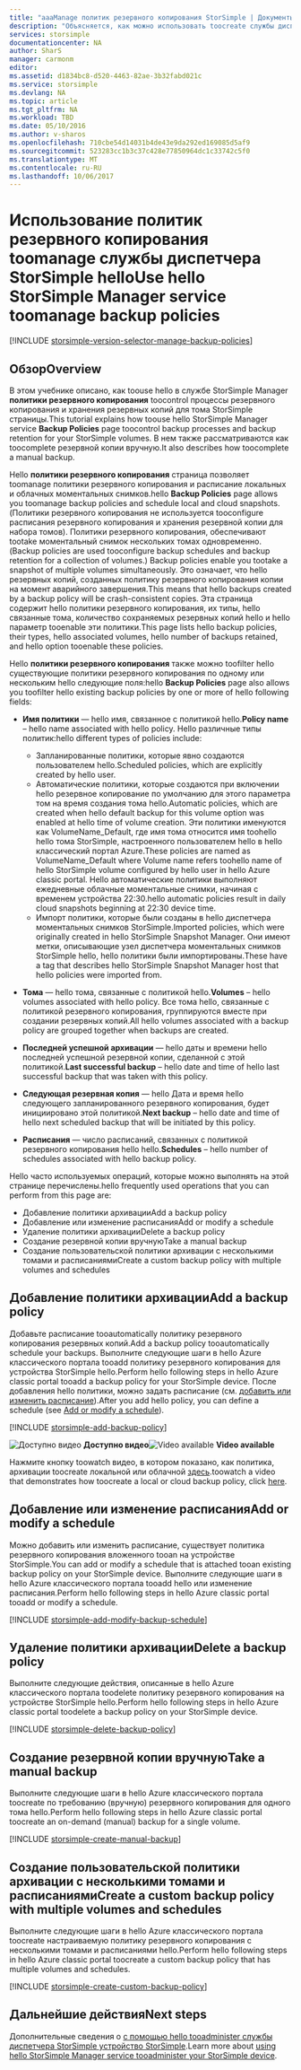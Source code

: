 ```yaml
---
title: "aaaManage политик резервного копирования StorSimple | Документы Microsoft"
description: "Объясняется, как можно использовать toocreate службы диспетчера StorSimple hello и управлять вручную резервных копий, расписания резервного копирования и хранения резервных копий."
services: storsimple
documentationcenter: NA
author: SharS
manager: carmonm
editor: 
ms.assetid: d1834bc8-d520-4463-82ae-3b32fabd021c
ms.service: storsimple
ms.devlang: NA
ms.topic: article
ms.tgt_pltfrm: NA
ms.workload: TBD
ms.date: 05/10/2016
ms.author: v-sharos
ms.openlocfilehash: 710cbe54d14031b4de43e9da292ed169085d5af9
ms.sourcegitcommit: 523283cc1b3c37c428e77850964dc1c33742c5f0
ms.translationtype: MT
ms.contentlocale: ru-RU
ms.lasthandoff: 10/06/2017
---
```

# <a name="use-hello-storsimple-manager-service-toomanage-backup-policies"></a><span data-ttu-id="d9f78-103">Использование политик резервного копирования toomanage службы диспетчера StorSimple hello</span><span class="sxs-lookup"><span data-stu-id="d9f78-103">Use hello StorSimple Manager service toomanage backup policies</span></span>
[!INCLUDE [storsimple-version-selector-manage-backup-policies](../../includes/storsimple-version-selector-manage-backup-policies.md)]

## <a name="overview"></a><span data-ttu-id="d9f78-104">Обзор</span><span class="sxs-lookup"><span data-stu-id="d9f78-104">Overview</span></span>
<span data-ttu-id="d9f78-105">В этом учебнике описано, как toouse hello в службе StorSimple Manager **политики резервного копирования** toocontrol процессы резервного копирования и хранения резервных копий для тома StorSimple страницы.</span><span class="sxs-lookup"><span data-stu-id="d9f78-105">This tutorial explains how toouse hello StorSimple Manager service **Backup Policies** page toocontrol backup processes and backup retention for your StorSimple volumes.</span></span> <span data-ttu-id="d9f78-106">В нем также рассматриваются как toocomplete резервной копии вручную.</span><span class="sxs-lookup"><span data-stu-id="d9f78-106">It also describes how toocomplete a manual backup.</span></span>

<span data-ttu-id="d9f78-107">Hello **политики резервного копирования** страница позволяет toomanage политики резервного копирования и расписание локальных и облачных моментальных снимков.</span><span class="sxs-lookup"><span data-stu-id="d9f78-107">hello **Backup Policies** page allows you toomanage backup policies and schedule local and cloud snapshots.</span></span> <span data-ttu-id="d9f78-108">(Политики резервного копирования не используется tooconfigure расписания резервного копирования и хранения резервной копии для набора томов). Политики резервного копирования, обеспечивают tootake моментальный снимок нескольких томах одновременно.</span><span class="sxs-lookup"><span data-stu-id="d9f78-108">(Backup policies are used tooconfigure backup schedules and backup retention for a collection of volumes.) Backup policies enable you tootake a snapshot of multiple volumes simultaneously.</span></span> <span data-ttu-id="d9f78-109">Это означает, что hello резервных копий, созданных политику резервного копирования копии на момент аварийного завершения.</span><span class="sxs-lookup"><span data-stu-id="d9f78-109">This means that hello backups created by a backup policy will be crash-consistent copies.</span></span> <span data-ttu-id="d9f78-110">Эта страница содержит hello политики резервного копирования, их типы, hello связанные тома, количество сохраняемых резервных копий hello и hello параметр tooenable эти политики.</span><span class="sxs-lookup"><span data-stu-id="d9f78-110">This page lists hello backup policies, their types, hello associated volumes, hello number of backups retained, and hello option tooenable these policies.</span></span>

<span data-ttu-id="d9f78-111">Hello **политики резервного копирования** также можно toofilter hello существующие политики резервного копирования по одному или нескольким hello следующие поля:</span><span class="sxs-lookup"><span data-stu-id="d9f78-111">hello **Backup Policies** page also allows you toofilter hello existing backup policies by one or more of hello following fields:</span></span>

* <span data-ttu-id="d9f78-112">**Имя политики** — hello имя, связанное с политикой hello.</span><span class="sxs-lookup"><span data-stu-id="d9f78-112">**Policy name** – hello name associated with hello policy.</span></span> <span data-ttu-id="d9f78-113">Hello различные типы политик:</span><span class="sxs-lookup"><span data-stu-id="d9f78-113">hello different types of policies include:</span></span>
  
  * <span data-ttu-id="d9f78-114">Запланированные политики, которые явно создаются пользователем hello.</span><span class="sxs-lookup"><span data-stu-id="d9f78-114">Scheduled policies, which are explicitly created by hello user.</span></span>
  * <span data-ttu-id="d9f78-115">Автоматические политики, которые создаются при включении hello резервное копирование по умолчанию для этого параметра том на время создания тома hello.</span><span class="sxs-lookup"><span data-stu-id="d9f78-115">Automatic policies, which are created when hello default backup for this volume option was enabled at hello time of volume creation.</span></span> <span data-ttu-id="d9f78-116">Эти политики именуются как VolumeName_Default, где имя тома относится имя toohello hello тома StorSimple, настроенного пользователем hello в hello классический портал Azure.</span><span class="sxs-lookup"><span data-stu-id="d9f78-116">These policies are named as VolumeName_Default where Volume name refers toohello name of hello StorSimple volume configured by hello user in hello Azure classic portal.</span></span> <span data-ttu-id="d9f78-117">Hello автоматические политики выполняют ежедневные облачные моментальные снимки, начиная с временем устройства 22:30.</span><span class="sxs-lookup"><span data-stu-id="d9f78-117">hello automatic policies result in daily cloud snapshots beginning at 22:30 device time.</span></span>
  * <span data-ttu-id="d9f78-118">Импорт политики, которые были созданы в hello диспетчера моментальных снимков StorSimple.</span><span class="sxs-lookup"><span data-stu-id="d9f78-118">Imported policies, which were originally created in hello StorSimple Snapshot Manager.</span></span> <span data-ttu-id="d9f78-119">Они имеют метки, описывающие узел диспетчера моментальных снимков StorSimple hello, hello политики были импортированы.</span><span class="sxs-lookup"><span data-stu-id="d9f78-119">These have a tag that describes hello StorSimple Snapshot Manager host that hello policies were imported from.</span></span>
* <span data-ttu-id="d9f78-120">**Тома** — hello тома, связанные с политикой hello.</span><span class="sxs-lookup"><span data-stu-id="d9f78-120">**Volumes** – hello volumes associated with hello policy.</span></span> <span data-ttu-id="d9f78-121">Все тома hello, связанные с политикой резервного копирования, группируются вместе при создании резервных копий.</span><span class="sxs-lookup"><span data-stu-id="d9f78-121">All hello volumes associated with a backup policy are grouped together when backups are created.</span></span>
* <span data-ttu-id="d9f78-122">**Последней успешной архивации** — hello даты и времени hello последней успешной резервной копии, сделанной с этой политикой.</span><span class="sxs-lookup"><span data-stu-id="d9f78-122">**Last successful backup** – hello date and time of hello last successful backup that was taken with this policy.</span></span>
* <span data-ttu-id="d9f78-123">**Следующая резервная копия** — hello Дата и время hello следующего запланированного резервного копирования, будет инициировано этой политикой.</span><span class="sxs-lookup"><span data-stu-id="d9f78-123">**Next backup** – hello date and time of hello next scheduled backup that will be initiated by this policy.</span></span>
* <span data-ttu-id="d9f78-124">**Расписания** — число расписаний, связанных с политикой резервного копирования hello hello.</span><span class="sxs-lookup"><span data-stu-id="d9f78-124">**Schedules** – hello number of schedules associated with hello backup policy.</span></span>

<span data-ttu-id="d9f78-125">Hello часто используемых операций, которые можно выполнять на этой странице перечислены.</span><span class="sxs-lookup"><span data-stu-id="d9f78-125">hello frequently used operations that you can perform from this page are:</span></span>

* <span data-ttu-id="d9f78-126">Добавление политики архивации</span><span class="sxs-lookup"><span data-stu-id="d9f78-126">Add a backup policy</span></span> 
* <span data-ttu-id="d9f78-127">Добавление или изменение расписания</span><span class="sxs-lookup"><span data-stu-id="d9f78-127">Add or modify a schedule</span></span> 
* <span data-ttu-id="d9f78-128">Удаление политики архивации</span><span class="sxs-lookup"><span data-stu-id="d9f78-128">Delete a backup policy</span></span> 
* <span data-ttu-id="d9f78-129">Создание резервной копии вручную</span><span class="sxs-lookup"><span data-stu-id="d9f78-129">Take a manual backup</span></span> 
* <span data-ttu-id="d9f78-130">Создание пользовательской политики архивации с несколькими томами и расписаниями</span><span class="sxs-lookup"><span data-stu-id="d9f78-130">Create a custom backup policy with multiple volumes and schedules</span></span> 

## <a name="add-a-backup-policy"></a><span data-ttu-id="d9f78-131">Добавление политики архивации</span><span class="sxs-lookup"><span data-stu-id="d9f78-131">Add a backup policy</span></span>
<span data-ttu-id="d9f78-132">Добавьте расписание tooautomatically политику резервного копирования резервных копий.</span><span class="sxs-lookup"><span data-stu-id="d9f78-132">Add a backup policy tooautomatically schedule your backups.</span></span> <span data-ttu-id="d9f78-133">Выполните следующие шаги в hello Azure классического портала tooadd политику резервного копирования для устройства StorSimple hello.</span><span class="sxs-lookup"><span data-stu-id="d9f78-133">Perform hello following steps in hello Azure classic portal tooadd a backup policy for your StorSimple device.</span></span> <span data-ttu-id="d9f78-134">После добавления hello политики, можно задать расписание (см. [добавить или изменить расписание](#add-or-modify-a-schedule)).</span><span class="sxs-lookup"><span data-stu-id="d9f78-134">After you add hello policy, you can define a schedule (see [Add or modify a schedule](#add-or-modify-a-schedule)).</span></span>

[!INCLUDE [storsimple-add-backup-policy](../../includes/storsimple-add-backup-policy.md)]

<span data-ttu-id="d9f78-135">![Доступно видео](./media/storsimple-manage-backup-policies/Video_icon.png) **Доступно видео**</span><span class="sxs-lookup"><span data-stu-id="d9f78-135">![Video available](./media/storsimple-manage-backup-policies/Video_icon.png) **Video available**</span></span>

<span data-ttu-id="d9f78-136">Нажмите кнопку toowatch видео, в котором показано, как политика, архивации toocreate локальной или облачной [здесь](https://azure.microsoft.com/documentation/videos/create-storsimple-backup-policies/).</span><span class="sxs-lookup"><span data-stu-id="d9f78-136">toowatch a video that demonstrates how toocreate a local or cloud backup policy, click [here](https://azure.microsoft.com/documentation/videos/create-storsimple-backup-policies/).</span></span>

## <a name="add-or-modify-a-schedule"></a><span data-ttu-id="d9f78-137">Добавление или изменение расписания</span><span class="sxs-lookup"><span data-stu-id="d9f78-137">Add or modify a schedule</span></span>
<span data-ttu-id="d9f78-138">Можно добавить или изменить расписание, существует политика резервного копирования вложенного tooan на устройстве StorSimple.</span><span class="sxs-lookup"><span data-stu-id="d9f78-138">You can add or modify a schedule that is attached tooan existing backup policy on your StorSimple device.</span></span> <span data-ttu-id="d9f78-139">Выполните следующие шаги в hello Azure классического портала tooadd hello или изменение расписания.</span><span class="sxs-lookup"><span data-stu-id="d9f78-139">Perform hello following steps in hello Azure classic portal tooadd or modify a schedule.</span></span>

[!INCLUDE [storsimple-add-modify-backup-schedule](../../includes/storsimple-add-modify-backup-schedule.md)]

## <a name="delete-a-backup-policy"></a><span data-ttu-id="d9f78-140">Удаление политики архивации</span><span class="sxs-lookup"><span data-stu-id="d9f78-140">Delete a backup policy</span></span>
<span data-ttu-id="d9f78-141">Выполните следующие действия, описанные в hello Azure классического портала toodelete политику резервного копирования на устройстве StorSimple hello.</span><span class="sxs-lookup"><span data-stu-id="d9f78-141">Perform hello following steps in hello Azure classic portal toodelete a backup policy on your StorSimple device.</span></span>

[!INCLUDE [storsimple-delete-backup-policy](../../includes/storsimple-delete-backup-policy.md)]

## <a name="take-a-manual-backup"></a><span data-ttu-id="d9f78-142">Создание резервной копии вручную</span><span class="sxs-lookup"><span data-stu-id="d9f78-142">Take a manual backup</span></span>
<span data-ttu-id="d9f78-143">Выполните следующие шаги в hello Azure классического портала toocreate по требованию (вручную) резервного копирования для одного тома hello.</span><span class="sxs-lookup"><span data-stu-id="d9f78-143">Perform hello following steps in hello Azure classic portal toocreate an on-demand (manual) backup for a single volume.</span></span>

[!INCLUDE [storsimple-create-manual-backup](../../includes/storsimple-create-manual-backup.md)]

## <a name="create-a-custom-backup-policy-with-multiple-volumes-and-schedules"></a><span data-ttu-id="d9f78-144">Создание пользовательской политики архивации с несколькими томами и расписаниями</span><span class="sxs-lookup"><span data-stu-id="d9f78-144">Create a custom backup policy with multiple volumes and schedules</span></span>
<span data-ttu-id="d9f78-145">Выполните следующие шаги в hello Azure классического портала toocreate настраиваемую политику резервного копирования с несколькими томами и расписаниями hello.</span><span class="sxs-lookup"><span data-stu-id="d9f78-145">Perform hello following steps in hello Azure classic portal toocreate a custom backup policy that has multiple volumes and schedules.</span></span>

[!INCLUDE [storsimple-create-custom-backup-policy](../../includes/storsimple-create-custom-backup-policy.md)]

## <a name="next-steps"></a><span data-ttu-id="d9f78-146">Дальнейшие действия</span><span class="sxs-lookup"><span data-stu-id="d9f78-146">Next steps</span></span>
<span data-ttu-id="d9f78-147">Дополнительные сведения о [с помощью hello tooadminister службы диспетчера StorSimple устройство StorSimple](storsimple-manager-service-administration.md).</span><span class="sxs-lookup"><span data-stu-id="d9f78-147">Learn more about [using hello StorSimple Manager service tooadminister your StorSimple device](storsimple-manager-service-administration.md).</span></span>

